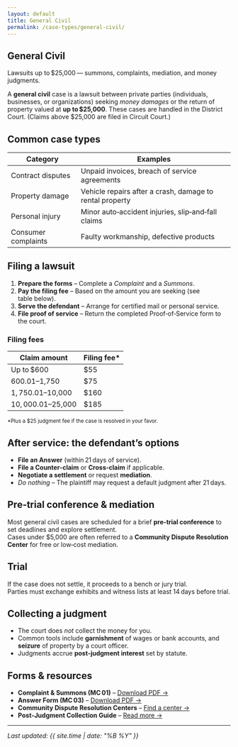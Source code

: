 ```yaml
---
layout: default
title: General Civil
permalink: /case-types/general-civil/
---
```


<section class="case-hero">
  <h1>General Civil</h1>
  <p class="tagline">
    Lawsuits up&nbsp;to $25,000 — summons, complaints, mediation, and money judgments.
  </p>
</section>

<div class="card">
  <p>
    A <strong>general civil</strong> case is a lawsuit between private parties
    (individuals, businesses, or organizations) seeking
    <em>money damages</em> or the return of property valued at
    <strong>up&nbsp;to $25,000</strong>. These cases are handled in the District Court.
    (Claims above $25,000 are filed in Circuit Court.)
  </p>
</div>

## Common case types

| Category | Examples |
|----------|----------|
| Contract disputes | Unpaid invoices, breach of service agreements |
| Property damage | Vehicle repairs after a crash, damage to rental property |
| Personal injury | Minor auto‑accident injuries, slip‑and‑fall claims |
| Consumer complaints | Faulty workmanship, defective products |

## Filing a lawsuit

1. **Prepare the forms** – Complete a <em>Complaint</em> and a <em>Summons</em>.  
2. **Pay the filing fee** – Based on the amount you are seeking (see table&nbsp;below).  
3. **Serve the defendant** – Arrange for certified mail or personal service.  
4. **File proof of service** – Return the completed Proof‑of‑Service form to the court.  

<div class="card">
  <h3>Filing fees</h3>

  | Claim amount | Filing fee* |
  |--------------|-------------|
  | Up to $600 | $55 |
  | $600.01 – $1,750 | $75 |
  | $1,750.01 – $10,000 | $160 |
  | $10,000.01 – $25,000 | $185 |

  <small>*Plus a $25 judgment fee if the case is resolved in your favor.</small>
</div>

## After service: the defendant’s options

* **File an Answer** (within 21 days of service).  
* **File a Counter‑claim** or **Cross‑claim** if applicable.  
* **Negotiate a settlement** or request <strong>mediation</strong>.  
* <em>Do nothing</em> – The plaintiff may request a default judgment after 21 days.

## Pre‑trial conference &amp; mediation

Most general civil cases are scheduled for a brief **pre‑trial conference** to set deadlines and explore settlement.  
Cases under $5,000 are often referred to a **Community Dispute Resolution Center** for free or low‑cost mediation.

## Trial

If the case does not settle, it proceeds to a bench or jury trial.  
Parties must exchange exhibits and witness lists at least 14 days before trial.

## Collecting a judgment

* The court does <em>not</em> collect the money for you.  
* Common tools include **garnishment** of wages or bank accounts, and **seizure** of property by a court officer.  
* Judgments accrue <strong>post‑judgment interest</strong> set by statute.

## Forms &amp; resources

* **Complaint &amp; Summons (MC 01)** – [Download PDF →](https://courts.michigan.gov)  
* **Answer Form (MC 03)** – [Download PDF →](https://courts.michigan.gov)  
* **Community Dispute Resolution Centers** – [Find a center →](https://courts.michigan.gov)  
* **Post‑Judgment Collection Guide** – [Read more →](/forms/collection-guide)

---

*Last updated: {{ site.time | date: "%B %Y" }}*
